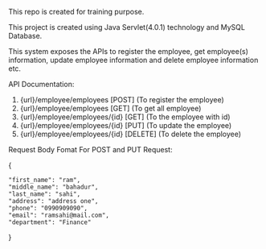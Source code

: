 This repo is created for training purpose.

This project is created using Java Servlet(4.0.1) technology and MySQL Database.

This system exposes the APIs to register the employee, get employee(s) information, update employee information and delete employee information etc.

API Documentation:

1. {url}/employee/employees      [POST] (To register the employee)
2. {url}/employee/employees      [GET] (To get all employee)
3. {url}/employee/employees/{id} [GET] (To the employee with id)
4. {url}/employee/employees/{id} [PUT] (To update the employee)
5. {url}/employee/employees/{id} [DELETE] (To delete the employee)

Request Body Fomat For POST and PUT Request:

{

    "first_name": "ram",
    "middle_name": "bahadur",
    "last_name": "sahi",
    "address": "address one",
    "phone": "0990909090",
    "email": "ramsahi@mail.com",
    "department": "Finance"
    
}
